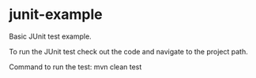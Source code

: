 # junit-example
Basic JUnit test example.

To run the JUnit test check out the code and navigate to the project path. 

Command to run the test: mvn clean test
